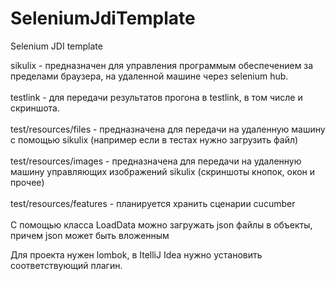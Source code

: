 # SeleniumJdiTemplate
Selenium JDI template

sikulix - предназначен для управления программым обеспечением за пределами браузера, на удаленной машине через selenium hub.<br /><br />
testlink - для передачи результатов прогона в testlink, в том числе и скриншота.<br /><br />
test/resources/files - предназначена для передачи на удаленную машину с помощью sikulix (например если в тестах нужно загрузить файл) <br /><br />
test/resources/images - предназначена для передачи на удаленную машину управляющих изображений sikulix (скриншоты кнопок, окон и прочее)<br /><br />
test/resources/features - планируется хранить сценарии cucumber<br /><br />
С помощью класса LoadData можно загружать json файлы в объекты, причем json может быть вложенным

Для проекта нужен lombok, в ItelliJ Idea нужно установить соответствующий плагин.
